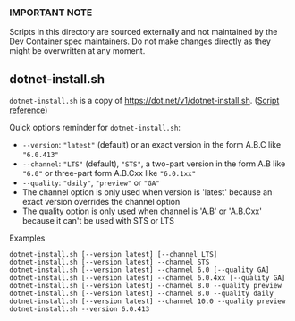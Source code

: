 ### **IMPORTANT NOTE**

Scripts in this directory are sourced externally and not maintained by the Dev Container spec maintainers. Do not make changes directly as they might be overwritten at any moment.

## dotnet-install.sh

`dotnet-install.sh` is a copy of <https://dot.net/v1/dotnet-install.sh>. ([Script reference](https://learn.microsoft.com/en-us/dotnet/core/tools/dotnet-install-script))

Quick options reminder for `dotnet-install.sh`:

- `--version`: `"latest"` (default) or an exact version in the form A.B.C like `"6.0.413"`
- `--channel`: `"LTS"` (default), `"STS"`, a two-part version in the form A.B like `"6.0"` or three-part form A.B.Cxx like `"6.0.1xx"`
- `--quality`: `"daily"`, `"preview"` or `"GA"`
- The channel option is only used when version is 'latest' because an exact version overrides the channel option
- The quality option is only used when channel is 'A.B' or 'A.B.Cxx' because it can't be used with STS or LTS

Examples

```
dotnet-install.sh [--version latest] [--channel LTS]
dotnet-install.sh [--version latest] --channel STS
dotnet-install.sh [--version latest] --channel 6.0 [--quality GA]
dotnet-install.sh [--version latest] --channel 6.0.4xx [--quality GA]
dotnet-install.sh [--version latest] --channel 8.0 --quality preview
dotnet-install.sh [--version latest] --channel 8.0 --quality daily
dotnet-install.sh [--version latest] --channel 10.0 --quality preview
dotnet-install.sh --version 6.0.413
```